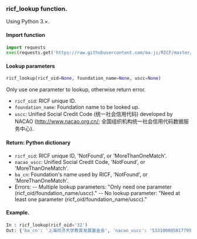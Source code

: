 ### ricf_lookup function.
Using Python 3.×.

#### Import function
```Python
import requests
exec(requests.get('https://raw.githubusercontent.com/ma-ji/RICF/master/ricf_oid/ricf_lookup.py').text)
```

#### Lookup parameters
```Python
ricf_lookup(ricf_oid=None, foundation_name=None, uscc=None)
```
Only use one parameter to lookup, otherwise return error.
- `ricf_oid`: RICF unique ID.
- `foundation_name`: Foundation name to be looked up.
- `uscc`: Unified Social Credit Code (统一社会信用代码) developed by  NACAO (http://www.nacao.org.cn/; 全国组织机构统一社会信用代码数据服务中心).

#### Return: Python dictionary
- `ricf_oid`: RICF unique ID, 'NotFound', or 'MoreThanOneMatch'.
- `nacao_uscc`: Unified Social Credit Code, 'NotFound', or 'MoreThanOneMatch'.
- `ba_cn`: Foundation's name used by RICF, 'NotFound', or 'MoreThanOneMatch'.
- Errors: 
-- Multiple lookup parameters: "Only need one parameter (ricf_oid/foundation_name/uscc)."
-- No lookup parameter: "Need at least one parameter (ricf_oid/foundation_name/uscc)."

#### Example.

```Python
In : ricf_lookup(ricf_oid='32')
Out: {'ba_cn': '上海同济大学教育发展基金会', 'nacao_uscc': '5331000050177993X2'}
```